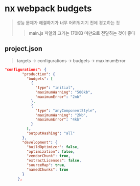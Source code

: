 # nx webpack budgets

> 성능 문제가 해결하기가 너무 어려워지기 전에 경고하는 것
>
> > main.js 파일의 크기는 170KB 미만으로 전달하는 것이 좋다

## project.json

> targets -> configurations -> budgets -> maximumError

```json
"configurations": {
        "production": {
          "budgets": [
            {
              "type": "initial",
              "maximumWarning": "500kb",
              "maximumError": "2mb"
            },
            {
              "type": "anyComponentStyle",
              "maximumWarning": "2kb",
              "maximumError": "4kb"
            }
          ],
          "outputHashing": "all"
        },
        "development": {
          "buildOptimizer": false,
          "optimization": false,
          "vendorChunk": true,
          "extractLicenses": false,
          "sourceMap": true,
          "namedChunks": true
        }
      },
```
